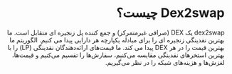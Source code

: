 <div dir="rtl" lang="fa">

# Dex2swap چیست؟

dex2swap یک DEX (صرافی غیرمتمرکز) و جمع کننده پل زنجیره ای متقابل است. ما بهترین نقدینگی زنجیره ای را برای مبادله یکپارچه هر دارایی پیدا می کنیم. الگوریتم  ما بهترین قیمت را در هر DEX  پیدا می کند. ما قیمت‌های ارائه‌دهندگان نقدینگی (LP) را با بهترین استخرهای نقدینگی مقایسه می‌کنیم، سفارش‌ها را تقسیم می‌کنیم و قیمت‌ها، لغزش‌ها و هزینه‌های شبکه را در نظر می‌گیریم.

